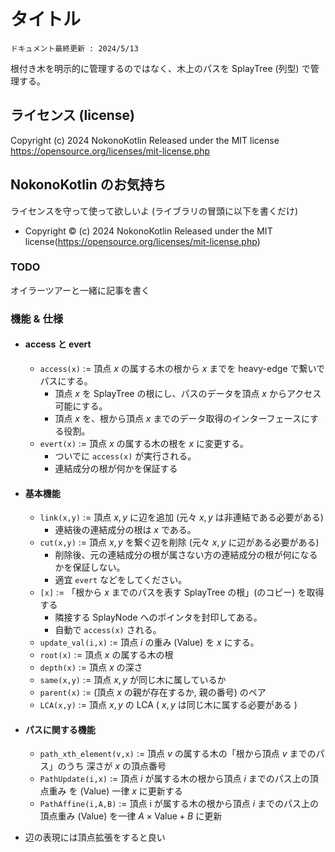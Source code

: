 # タイトル
`ドキュメント最終更新 : 2024/5/13`

根付き木を明示的に管理するのではなく、木上のパスを SplayTree (列型) で管理する。  

## ライセンス (license)
Copyright (c) 2024 NokonoKotlin
Released under the MIT license
https://opensource.org/licenses/mit-license.php


## NokonoKotlin のお気持ち
ライセンスを守って使って欲しいよ (ライブラリの冒頭に以下を書くだけ)
- Copyright ©️ (c) 2024 NokonoKotlin Released under the MIT license(https://opensource.org/licenses/mit-license.php)



### TODO 

オイラーツアーと一緒に記事を書く



### 機能 & 仕様
- #### access と evert 
    - `access(x)` := 頂点 $x$ の属する木の根から $x$ までを heavy-edge で繋いでパスにする。
        - 頂点 $x$ を SplayTree の根にし、パスのデータを頂点 $x$ からアクセス可能にする。
        - 頂点 $x$ を、根から頂点 $x$ までのデータ取得のインターフェースにする役割。
    - `evert(x)` := 頂点 $x$ の属する木の根を $x$ に変更する。
        - ついでに `access(x)` が実行される。
        - 連結成分の根が何かを保証する
- #### 基本機能
    - `link(x,y)` := 頂点 $x,y$ に辺を追加 (元々 $x,y$ は非連結である必要がある)
        - 連結後の連結成分の根は $x$ である。
    - `cut(x,y)` := 頂点 $x,y$ を繋ぐ辺を削除 (元々 $x,y$ に辺がある必要がある)
        - 削除後、元の連結成分の根が属さない方の連結成分の根が何になるかを保証しない。
        - 適宜 `evert` などをしてください。
    - `[x]` := 「根から $x$ までのパスを表す SplayTree の根」(のコピー) を取得する
        - 隣接する SplayNode へのポインタを封印してある。
        - 自動で `access(x)` される。
    - `update_val(i,x)` := 頂点 $i$ の重み (Value) を $x$ にする。
    - `root(x)` := 頂点 $x$ の属する木の根
    - `depth(x)` := 頂点 $x$ の深さ
    - `same(x,y)` := 頂点 $x,y$ が同じ木に属しているか
    - `parent(x)` := (頂点 $x$ の親が存在するか, 親の番号) のペア
    - `LCA(x,y)` := 頂点 $x,y$ の LCA ( $x,y$ は同じ木に属する必要がある )
- #### パスに関する機能
    - `path_xth_element(v,x)` := 頂点 $v$ の属する木の「根から頂点 $v$ までのパス」のうち 深さが $x$ の頂点番号
    - `PathUpdate(i,x)` := 頂点 $i$ が属する木の根から頂点 $i$ までのパス上の頂点重み
を (Value) 一律 $x$ に更新する
    - `PathAffine(i,A,B)` := 頂点 i が属する木の根から頂点 $i$ までのパス上の頂点重み
 (Value) を一律 $A\times\mathrm{Value} + B$ に更新



- 辺の表現には頂点拡張をすると良い